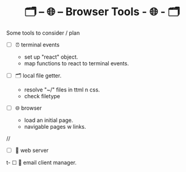 <h1 align="center">🗂 – 🌐 – Browser Tools - 🌐 - 🗂</h1>

Some tools to consider / plan
  
 - ☐ ⏰ terminal events
   - set up "react" object.
   - map functions to react to terminal events.    
    
 - ☐ 🗂 local file getter. 
   - resolve "~/" files in ttml n css.
   - check filetype

- ☐ 🌐 browser 
   - load an initial page.
   - navigable pages w links.
   
//

 - ☐ 🏓 web server

   
 t- ☐ 💌 email client manager. 


